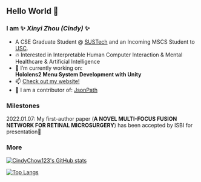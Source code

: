 ## Hello World 👋
### I am ✨ _Xinyi Zhou (Cindy)_ ✨
- A CSE Graduate Student @ [SUSTech](https://www.sustech.edu.cn/en/) and an Incoming MSCS Student to [USC](https://viterbischool.usc.edu/).
- 🔥 Interested in Interpretable Human Computer Interaction & Mental Healthcare & Artificial Intelligence
- 🔭 I’m currently working on:    
      **Hololens2 Menu System Development with Unity**
- 📫 [Check out my website!](https://cindychow123.github.io/)
- 🔦 I am a contributor of: 
      [JsonPath](https://github.com/json-path/JsonPath)
### Milestones
2022.01.07: My first-author paper (**A NOVEL MULTI-FOCUS FUSION NETWORK FOR RETINAL MICROSURGERY**) has been accepted by ISBI for presentation🎉   
### More
[![CindyChow123's GitHub stats](https://github-readme-stats.vercel.app/api?username=CindyChow123&show_icons=true&title_color=45979D&bg_color=F7FBFA&text_color=000000&icon_color=E74C3C&border_color=FCF3CF)](https://github.com/anuraghazra/github-readme-stats)

[![Top Langs](https://github-readme-stats.vercel.app/api/top-langs/?username=CindyChow123&layout=compact&title_color=45979D&bg_color=F7FBFA&text_color=000000&icon_color=E74C3C&card_width=445&border_color=FCF3CF)](https://github.com/anuraghazra/github-readme-stats)
